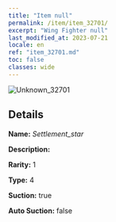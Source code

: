 ```yaml
---
title: "Item null"
permalink: /item/item_32701/
excerpt: "Wing Fighter null"
last_modified_at: 2023-07-21
locale: en
ref: "item_32701.md"
toc: false
classes: wide
---
```



 ![Unknown_32701](/images/item/Settlement_star_p.png)



## Details

 **Name:** *Settlement_star* 

 **Description:** 

 **Rarity:** 1 

 **Type:** 4 

 **Suction:** true 

 **Auto Suction:** false 


